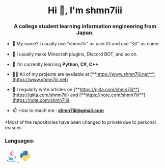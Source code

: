 <h1 align="center">
  Hi 👋, I'm shmn7iii
</h1>

<h3 align="center">
  A college student learning information engineering from Japan.
</h3>

- 🎺 My name? I usually use "shmn7iii" as user ID and use "⌫" as name. 

- 🔧 I usually make Minecraft plugins, Discord BOT, and so on.　

- 🌱 I’m currently learning **Python, C#, C++**.

- 👨‍💻 All of my projects are available at [**https://www.shmn7iii.net**](https://www.shmn7iii.net)

- 📝 I regularly write articles on [**https://qiita.com/shmn7iii**](https://qiita.com/shmn7iii)  and  [**https://note.com/shmn7iii**](https://note.com/shmn7iii)

- 📫 How to reach me : **shmn7iii@gmail.com**

*Most of the repositories have been changed to private due to personal reasons

<h3 align="left">
  Languages:
</h3>

<p align="left"> 
  
  <a href="https://www.java.com" target="_blank"> 
    <img src="https://raw.githubusercontent.com/devicons/devicon/master/icons/java/java-original.svg" alt="java" width="40" height="40"/>
  </a> 
  
  <a href="https://www.python.org" target="_blank"> 
    <img src="https://raw.githubusercontent.com/devicons/devicon/master/icons/python/python-original.svg" alt="python" width="40" height="40"/> 
  </a> 
</p>
